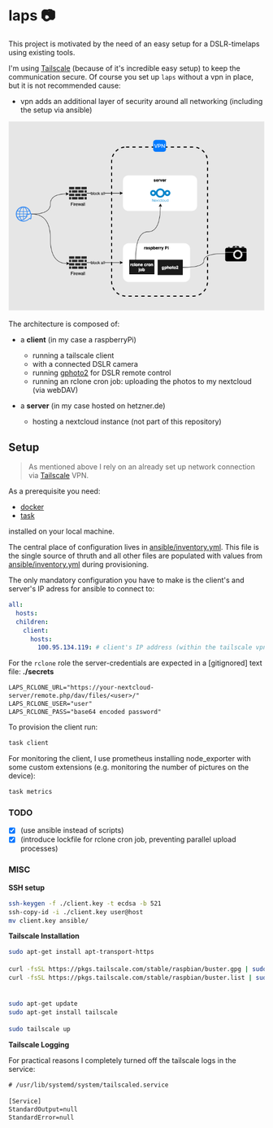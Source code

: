 # laps 📷

This project is motivated by the need of an easy setup for a DSLR-timelaps using existing tools.

I'm using [Tailscale](https://tailscale.com/) (because of it's incredible easy setup) to keep the communication secure.
Of course you set up `laps` without a vpn in place, but it is not recommended cause:

- vpn adds an additional layer of security around all networking (including the setup via ansible)

![](docs/architecture.drawio.png)

The architecture is composed of:

- a **client** (in my case a raspberryPi)
  - running a tailscale client
  - with a connected DSLR camera
  - running [gphoto2](gphoto2.org) for DSLR remote control
  - running an rclone cron job: uploading the photos to my nextcloud (via webDAV)

- a **server** (in my case hosted on hetzner.de)
  - hosting a nextcloud instance (not part of this repository)
  

## Setup

> As mentioned above I rely on an already set up network connection via [Tailscale](https://tailscale.com/) VPN.

As a prerequisite you need:

- [docker](https://docs.docker.com/get-docker/)
- [task](taskfile.dev)

installed on your local machine.

The central place of configuration lives in [ansible/inventory.yml](ansible/inventory.yml).
This file is the single source of thruth and all other files are populated with values from [ansible/inventory.yml](ansible/inventory.yml) during provisioning.

The only mandatory configuration you have to make is the client's and server's IP adress for ansible to connect to:
```yml
all:
  hosts:
  children:
    client:
      hosts:
        100.95.134.119: # client's IP address (within the tailscale vpn)
```

For the `rclone` role the server-credentials are expected in a [gitignored] text file:
**./secrets**
```
LAPS_RCLONE_URL="https://your-nextcloud-server/remote.php/dav/files/<user>/"
LAPS_RCLONE_USER="user"
LAPS_RCLONE_PASS="base64 encoded password"
```

To provision the client run:

```bash
task client
```

For monitoring the client, I use prometheus installing node_exporter with some custom extensions (e.g. monitoring the number of pictures on the device):

```bash
task metrics
```


### TODO

- [x] (use ansible instead of scripts)
- [x] (introduce lockfile for rclone cron job, preventing parallel upload processes)

### MISC

**SSH setup**

```bash
ssh-keygen -f ./client.key -t ecdsa -b 521  
ssh-copy-id -i ./client.key user@host
mv client.key ansible/
```

**Tailscale Installation**

```bash
sudo apt-get install apt-transport-https

curl -fsSL https://pkgs.tailscale.com/stable/raspbian/buster.gpg | sudo apt-key add -
curl -fsSL https://pkgs.tailscale.com/stable/raspbian/buster.list | sudo tee /etc/apt/sources.list.d/tailscale.list


sudo apt-get update
sudo apt-get install tailscale

sudo tailscale up
```


**Tailscale Logging**

For practical reasons I completely turned off the tailscale logs in the service:
```
# /usr/lib/systemd/system/tailscaled.service

[Service]
StandardOutput=null
StandardError=null
```